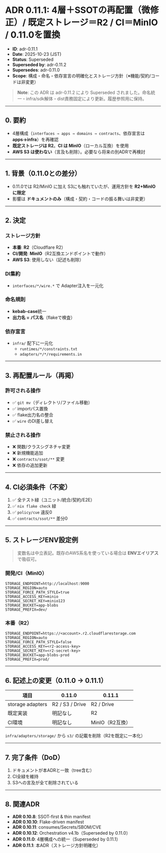 # ADR 0.11.1: 4層＋SSOTの再配置（微修正）/ 既定ストレージ＝R2 / CI＝MinIO / 0.11.0を置換

- **ID**: adr-0.11.1
- **Date**: 2025-10-23 (JST)
- **Status**: Superseded
- **Superseded by**: adr-0.11.2
- **Supersedes**: adr-0.11.0
- **Scope**: 構成・命名・依存宣言の明確化とストレージ方針（※機能/契約/コードは非変更）

> **Note**: この ADR は adr-0.11.2 により Superseded されました。命名統一・infra/sdk解体・dist責務固定により更新。履歴参照用に保持。

---

## 0. 要約

- 4層構成（`interfaces → apps → domains → contracts`、依存宣言は **apps→infra**）を再確認
- **既定ストレージは R2**。**CI は MinIO**（ローカル互換）を使用
- **AWS S3 は使わない**（言及も削除）。必要なら将来の別ADRで再検討

---

## 1. 背景（0.11.0との差分）

- 0.11.0では R2/MinIO に加え S3にも触れていたが、運用方針を **R2+MinIO に限定**
- 影響は **ドキュメントのみ**（構成・契約・コードの振る舞いは非変更）

---

## 2. 決定

### ストレージ方針
- **本番**: **R2**（Cloudflare R2）
- **CI/開発**: **MinIO**（R2互換エンドポイントで動作）
- **AWS S3**: 使用しない（記述も削除）

### DI集約
- `interfaces/*/wire.*` で Adapter注入を一元化

### 命名規則
- **kebab-case**統一
- **出力名 = パス名**（flakeで検査）

### 依存宣言
- `infra/` 配下に一元化
  - `runtimes/*/constraints.txt`
  - `adapters/*/*/requirements.in`

---

## 3. 再配置ルール（再掲）

### 許可される操作
- ✅ `git mv`（ディレクトリ/ファイル移動）
- ✅ importパス置換
- ✅ flake出力名の整合
- ✅ `wire` のDI差し替え

### 禁止される操作
- ❌ 関数/クラスシグネチャ変更
- ❌ 新規機能追加
- ❌ `contracts/ssot/**` 変更
- ❌ 依存の追加更新

---

## 4. CI必須条件（不変）

1. ✅ 全テスト緑（ユニット/統合/契約/E2E）
2. ✅ `nix flake check` 緑
3. ✅ `policy/cue` 違反0
4. ✅ `contracts/ssot/**` 差分0

---

## 5. ストレージENV設定例

> 変数名は中立表記。既存のAWS系名を使っている場合は **ENVエイリアス**で吸収可。

### 開発/CI（MinIO）
```env
STORAGE_ENDPOINT=http://localhost:9000
STORAGE_REGION=auto
STORAGE_FORCE_PATH_STYLE=true
STORAGE_ACCESS_KEY=minio
STORAGE_SECRET_KEY=minio123
STORAGE_BUCKET=app-blobs
STORAGE_PREFIX=dev/
```

### 本番（R2）
```env
STORAGE_ENDPOINT=https://<account>.r2.cloudflarestorage.com
STORAGE_REGION=auto
STORAGE_FORCE_PATH_STYLE=false
STORAGE_ACCESS_KEY=<r2-access-key>
STORAGE_SECRET_KEY=<r2-secret-key>
STORAGE_BUCKET=app-blobs-prod
STORAGE_PREFIX=prod/
```

---

## 6. 記述上の変更（0.11.0 → 0.11.1）

| 項目 | 0.11.0 | 0.11.1 |
|-----|--------|--------|
| storage adapters | R2 / S3 / Drive | R2 / Drive |
| 既定実装 | 明記なし | R2 |
| CI環境 | 明記なし | MinIO（R2互換） |

`infra/adapters/storage/` から `s3/` の記載を削除（R2を既定に一本化）

---

## 7. 完了条件（DoD）

1. ドキュメントが本ADRと一致（tree含む）
2. CI全緑を維持
3. S3への言及が全て削除されている

---

## 8. 関連ADR

- **ADR 0.10.8**: SSOT-first & thin manifest
- **ADR 0.10.10**: Flake-driven manifest
- **ADR 0.10.11**: consumes/Secrets/SBOM/CVE
- **ADR 0.10.12**: Orchestration v4.1b（Superseded by 0.11.0）
- **ADR 0.11.0**: 4層構成への統一（Superseded by 0.11.1）
- **ADR 0.11.1**: 本ADR（ストレージ方針明確化）
